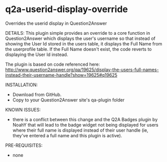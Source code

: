 q2a-userid-display-override
===========================

Overrides the userid display in Question2Answer

DETAILS:
This plugin simple provides an override to a core function in Question2Answer which displays the user's username
so that instead of showing the User Id stored in the users table, it displays the Full Name from the userprofile
table.  If the Full Name doesn't exist, the code reverts to displaying the User Id instead.

The plugin is based on code referenced here:
http://www.question2answer.org/qa/19625/display-the-users-full-names-instead-their-username-handle?show=19625#q19625

INSTALLATION:
* Download from GitHub.
* Copy to your Question2Answer site's qa-plugin folder

KNOWN ISSUES:
* there is a conflict between this change and the Q2A Badges plugin by NoahY that will lead to the badge widget
  not being displayed for users where their full name is displayed instead of their user handle (ie, they've
  entered a full name and this plugin is active).

PRE-REQUISITES:
* none
